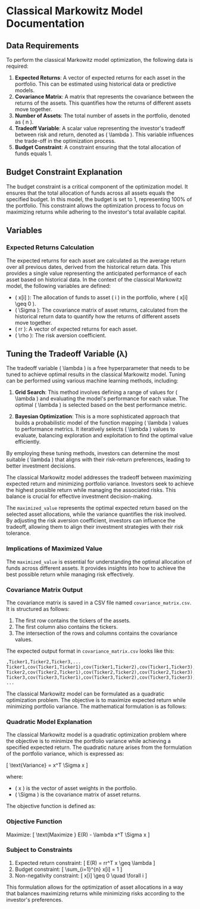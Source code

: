 # Classical Markowitz Model Documentation

## Data Requirements
To perform the classical Markowitz model optimization, the following data is required:

1. **Expected Returns**: A vector of expected returns for each asset in the portfolio. This can be estimated using historical data or predictive models.
2. **Covariance Matrix**: A matrix that represents the covariance between the returns of the assets. This quantifies how the returns of different assets move together.
3. **Number of Assets**: The total number of assets in the portfolio, denoted as \( n \).
4. **Tradeoff Variable**: A scalar value representing the investor's tradeoff between risk and return, denoted as \( \lambda \). This variable influences the trade-off in the optimization process.
5. **Budget Constraint**: A constraint ensuring that the total allocation of funds equals 1.

## Budget Constraint Explanation
The budget constraint is a critical component of the optimization model. It ensures that the total allocation of funds across all assets equals the specified budget. In this model, the budget is set to 1, representing 100% of the portfolio. This constraint allows the optimization process to focus on maximizing returns while adhering to the investor's total available capital.

## Variables

### Expected Returns Calculation
The expected returns for each asset are calculated as the average return over all previous dates, derived from the historical return data. This provides a single value representing the anticipated performance of each asset based on historical data.
In the context of the classical Markowitz model, the following variables are defined:

- \( x[i] \): The allocation of funds to asset \( i \) in the portfolio, where \( x[i] \geq 0 \).
- \( \Sigma \): The covariance matrix of asset returns, calculated from the historical return data to quantify how the returns of different assets move together.
- \( rr \): A vector of expected returns for each asset.
- \( \rho \): The risk aversion coefficient.

## Tuning the Tradeoff Variable (λ)

The tradeoff variable \( \lambda \) is a free hyperparameter that needs to be tuned to achieve optimal results in the classical Markowitz model. Tuning can be performed using various machine learning methods, including:

1. **Grid Search**: This method involves defining a range of values for \( \lambda \) and evaluating the model's performance for each value. The optimal \( \lambda \) is selected based on the best performance metric.

2. **Bayesian Optimization**: This is a more sophisticated approach that builds a probabilistic model of the function mapping \( \lambda \) values to performance metrics. It iteratively selects \( \lambda \) values to evaluate, balancing exploration and exploitation to find the optimal value efficiently.

By employing these tuning methods, investors can determine the most suitable \( \lambda \) that aligns with their risk-return preferences, leading to better investment decisions.

The classical Markowitz model addresses the tradeoff between maximizing expected return and minimizing portfolio variance. Investors seek to achieve the highest possible return while managing the associated risks. This balance is crucial for effective investment decision-making.

The `maximized_value` represents the optimal expected return based on the selected asset allocations, while the variance quantifies the risk involved. By adjusting the risk aversion coefficient, investors can influence the tradeoff, allowing them to align their investment strategies with their risk tolerance.

### Implications of Maximized Value

The `maximized_value` is essential for understanding the optimal allocation of funds across different assets. It provides insights into how to achieve the best possible return while managing risk effectively.

### Covariance Matrix Output
The covariance matrix is saved in a CSV file named `covariance_matrix.csv`. It is structured as follows:

1. The first row contains the tickers of the assets.
2. The first column also contains the tickers.
3. The intersection of the rows and columns contains the covariance values.

The expected output format in `covariance_matrix.csv` looks like this:

```
,Ticker1,Ticker2,Ticker3,...
Ticker1,cov(Ticker1,Ticker1),cov(Ticker1,Ticker2),cov(Ticker1,Ticker3),...
Ticker2,cov(Ticker2,Ticker1),cov(Ticker2,Ticker2),cov(Ticker2,Ticker3),...
Ticker3,cov(Ticker3,Ticker1),cov(Ticker3,Ticker2),cov(Ticker3,Ticker3),...
...
```
The classical Markowitz model can be formulated as a quadratic optimization problem. The objective is to maximize expected return while minimizing portfolio variance. The mathematical formulation is as follows:

### Quadratic Model Explanation
The classical Markowitz model is a quadratic optimization problem where the objective is to minimize the portfolio variance while achieving a specified expected return. The quadratic nature arises from the formulation of the portfolio variance, which is expressed as:

\[
\text{Variance} = x^T \Sigma x
\]

where:
- \( x \) is the vector of asset weights in the portfolio.
- \( \Sigma \) is the covariance matrix of asset returns.

The objective function is defined as:

### Objective Function
Maximize:
\[
\text{Maximize } E(R) - \lambda x^T \Sigma x
\]

### Subject to Constraints
1. Expected return constraint:
\[
E(R) = rr^T x \geq \lambda
\]
2. Budget constraint:
\[
\sum_{i=1}^{n} x[i] = 1
\]
3. Non-negativity constraint:
\[
x[i] \geq 0 \quad \forall i
\]

This formulation allows for the optimization of asset allocations in a way that balances maximizing returns while minimizing risks according to the investor's preferences.
